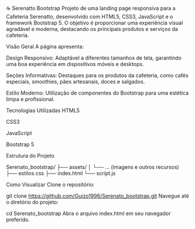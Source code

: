 ☕ Serenatto Bootstrap
Projeto de uma landing page responsiva para a Cafeteria Serenatto, desenvolvido com HTML5, CSS3, JavaScript e o framework Bootstrap 5. O objetivo é proporcionar uma experiência visual agradável e moderna, destacando os principais produtos e serviços da cafeteria.

 Visão Geral
A página apresenta:

Design Responsivo: Adaptável a diferentes tamanhos de tela, garantindo uma boa experiência em dispositivos móveis e desktops.

Seções Informativas: Destaques para os produtos da cafeteria, como cafés especiais, smoothies, pães artesanais, doces e salgados.

Estilo Moderno: Utilização de componentes do Bootstrap para uma estética limpa e profissional.

Tecnologias Utilizadas
HTML5

CSS3

JavaScript

Bootstrap 5

 Estrutura do Projeto

Serenato_bootstrap/
├── assets/
│   └── ... (imagens e outros recursos)
├── estilos.css
├── index.html
└── script.js


 Como Visualizar
Clone o repositório:

git clone https://github.com/Guizo1996/Serenato_bootstrap.git
Navegue até o diretório do projeto:


cd Serenato_bootstrap
Abra o arquivo index.html em seu navegador preferido.

